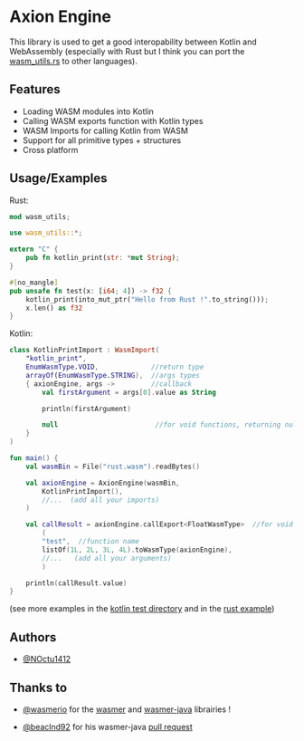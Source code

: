 
# Axion Engine

This library is used to get a good interopability between Kotlin and WebAssembly (especially with Rust but I think you can port the [wasm_utils.rs](https://github.com/NOctu1412/AxionEngine/blob/master/rust_exemple/src/wasm_utils.rs) to other languages).




## Features

- Loading WASM modules into Kotlin
- Calling WASM exports function with Kotlin types
- WASM Imports for calling Kotlin from WASM
- Support for all primitive types + structures
- Cross platform


## Usage/Examples
Rust:

```rust
mod wasm_utils;

use wasm_utils::*;

extern "C" {
    pub fn kotlin_print(str: *mut String);
}

#[no_mangle]
pub unsafe fn test(x: [i64; 4]) -> f32 {
    kotlin_print(into_mut_ptr("Hello from Rust !".to_string()));
    x.len() as f32
}
```

Kotlin:
```kotlin
class KotlinPrintImport : WasmImport(
    "kotlin_print",
    EnumWasmType.VOID,             //return type
    arrayOf(EnumWasmType.STRING),  //args types
    { axionEngine, args ->         //callback
        val firstArgument = args[0].value as String

        println(firstArgument)

        null                        //for void functions, returning null is good
    }
)

fun main() {
    val wasmBin = File("rust.wasm").readBytes()

    val axionEngine = AxionEngine(wasmBin,
        KotlinPrintImport(),
        //...  (add all your imports)
    )

    val callResult = axionEngine.callExport<FloatWasmType>  //for void functions, do not put a type
        (
        "test",  //function name
        listOf(1L, 2L, 3L, 4L).toWasmType(axionEngine),
        //...   (add all your arguments)
        )

    println(callResult.value)
}
```

(see more examples in the [kotlin test directory](https://github.com/NOctu1412/AxionEngine/tree/master/src/test/kotlin) and in the [rust example](https://github.com/NOctu1412/AxionEngine/tree/master/rust_example))





## Authors

- [@NOctu1412](https://www.github.com/NOctu1412)

## Thanks to
- [@wasmerio](https://www.github.com/wasmerio) for the [wasmer](https://github.com/wasmerio/wasmer) and [wasmer-java](https://github.com/wasmerio/wasmer-java) librairies !

- [@beaclnd92](https://github.com/beaclnd92) for his wasmer-java [pull request](https://github.com/wasmerio/wasmer-java/pull/64)

